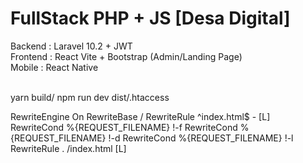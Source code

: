 # FullStack PHP + JS [Desa Digital]

Backend : Laravel 10.2 + JWT <br>
Frontend : React Vite + Bootstrap (Admin/Landing Page) <br>
Mobile : React Native <br><br>

yarn build/ npm run dev
dist/.htaccess
<IfModule mod_rewrite.c>

RewriteEngine On
RewriteBase /
RewriteRule ^index\.html$ - [L]
RewriteCond %{REQUEST_FILENAME} !-f
RewriteCond %{REQUEST_FILENAME} !-d
RewriteCond %{REQUEST_FILENAME} !-l
RewriteRule . /index.html [L]

</IfModule>
